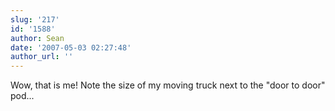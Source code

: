 ```yaml
---
slug: '217'
id: '1588'
author: Sean
date: '2007-05-03 02:27:48'
author_url: ''
---
```

Wow, that is me!  Note the size of my moving truck next to the "door to door" pod...
